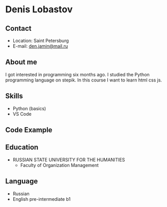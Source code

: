 # Denis Lobastov

## Contact
- Location: Saint Petersburg
- E-mail: den.jamin@mail.ru

## About me
I got interested in programming six months ago. I studied the Python programming language on stepik. In this course I want to learn html css js.



## Skills
- Python (basics)
- VS Code

## Code Example

## Education
- RUSSIAN STATE UNIVERSITY FOR THE HUMANITIES
   *  Faculty of Organization Management

## Language
- Russian
- English pre-intermediate b1

